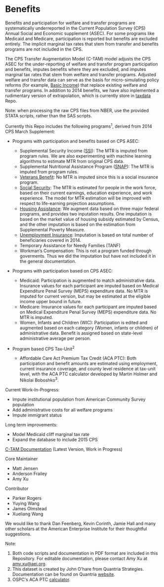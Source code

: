 # Benefits

Benefits and participation for welfare and transfer programs are systematically underreported in the Current Population Survey (CPS) Annual Social and Economic supplement (ASEC). For some programs like Medicaid and Medicare, participation is reported but benefits are excluded entirely. The implicit marginal tax rates that stem from transfer and benefits programs are not included in the CPS.

The CPS Transfer Augmentation Model (C-TAM) model adjusts the CPS ASEC for the under-reporting of welfare and transfer program participation and benefits, imputes benefits where they are excluded, and imputes marginal tax rates that stem from welfare and transfer programs. Adjusted welfare and transfer data can serve as the basis for micro-simulating policy reforms (for example, [Basic Income](https://github.com/open-source-economics/Benefits/blob/master/Basic%20Income.pdf)) that replace existing welfare and transfer programs. In addition to 2014 benefits, we have also inplemented a rudimentary version of extrapolation, which is currently store in [taxdata](https://github.com/open-source-economics/taxdata/tree/master/cps_stage3) Repo.

Note: when processing the raw CPS files from NBER, use the provided STATA scripts, rather than the SAS scripts.

Currently this Repo includes the following programs<sup>1</sup>, derived from 2014 CPS March Supplement:

- Programs with participation and benefits based on CPS ASEC:
    - Supplemental Security Income ([SSI](https://github.com/open-source-economics/Benefits/tree/master/SSI)): The MTR is imputed from program rules. We are also experimenting with machine learning algorithms to estimate MTR from original CPS data.
    - Supplemental Nutritional Assistance Program ([SNAP](https://github.com/open-source-economics/Benefits/tree/master/SNAP)): The MTR is imputed from program rules.
    - [Veterans Benefit](https://github.com/open-source-economics/Benefits/tree/master/VB): No MTR is imputed since this is a social insurance program.
    - [Social Security](https://github.com/open-source-economics/Benefits/tree/master/SS): The MTR is estimated for people in the work force, based on their current earnings, education experience, and work experience. The model for MTR estimation will be improved with respect to life-earning projection assumptions.
    - [Housing Assistance](https://github.com/open-source-economics/C-TAM/tree/master/Housing): We augment data based on three major federal programs, and provides two inputation results. One imputation is based on the market value of housing subsidy estimated by Census, and the other imputation is based on the estimation from Supplemental Poverty Measure.
    - [Unemployment Insurance](https://github.com/open-source-economics/C-TAM/tree/master/UI): Imputation is based on total number of beneficiaries covered in 2014. 
    - Temporary Assistance for Needy Families (TANF)
    - Workman’s Compensation: This is not a program funded through goverments. Thus we did the imputation but have not included it in the general documentation.


-   Programs with participation based on CPS ASEC:
    - Medicaid: Participation is augmented to match administrative data. Insurance values for each participant are imputed based on Medical Expenditure Penal Survey (MEPS) expenditure data. No MTR is imputed for current version, but may be estimated at the eligible income upper bound in future.
    - Medicare: Insurance values for each participant are imputed based on Medical Expenditure Penal Survey (MEPS) expenditure data. No MTR is imputed.
    - Women, Infants and Children (WIC): Participation is edited and augmented based on each category (Women, infants or children) of administrative data. Benefit is assigned based on state-level administrative average per person.
    

- Program based CPS Tax-Unit<sup>2</sup>
    - Affordable Care Act Premium Tax Credit (ACA PTC): Both participation and benefit amounts are estimated using employment, current insurance coverage, and county level residence at tax-unit level, with the ACA PTC calculator developed by Martin Holmer and Nikolai Boboshko<sup>3</sup>.  


Current Work-In-Progress:

- Impute institutional population from American Community Survey population
- Add administrative costs for all welfare programs
- Impute immigrant status


Long term improvements:

- Model Medicaid cliff marginal tax rate
- Expand the database to include 2015 CPS


[C-TAM Documentation](https://docs.google.com/document/d/1OoWr18ZZkXC9jRI3PHkvKncfCK_BGrTez4syXBCMCK8/edit?usp=sharing) (Latest Version, Work in Progress)

Core Maintainer

- Matt Jensen
- Anderson Frailey
- Amy Xu


Contributor

- Parker Rogers
- Yuying Wang
- James Olmstead
- Xueliang Wang

We would like to thank Dan Feenberg, Kevin Corinth, Jamie Hall and many other  scholars at the American Enterprise Institute for their thoughtful suggestions. 


Note:
1. Both code scripts and documentation in PDF format are included in this Repository. For editable documentation, please contact Amy Xu at amy.xu@aei.org.
2. This dataset is created by John O'hare from Quantria Strategies. Documentation can be found on Quantria [website](http://www.quantria.com/assets/img/TechnicalDocumentationV4-2.pdf).
3. OSPC's ACA PTC [calculator](http://chiselapp.com/user/mrh/repository/OSPC-ACA/doc/trunk/www/home.wiki).
